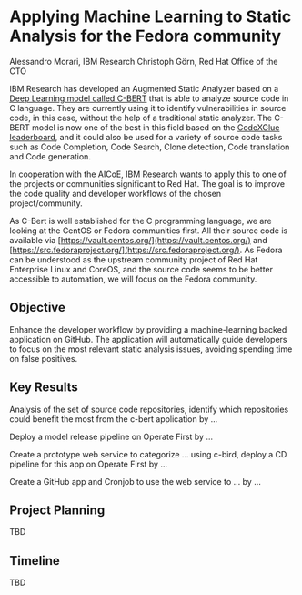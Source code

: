 # Applying Machine Learning to Static Analysis for the Fedora community

Alessandro Morari, IBM Research
Christoph Görn, Red Hat Office of the CTO

IBM Research has developed an Augmented Static Analyzer based on a [Deep Learning model called C-BERT](https://arxiv.org/pdf/2006.12641.pdf)
that is able to analyze source code in C language. They are currently using it to identify vulnerabilities in source
code, in this case, without the help of a traditional static analyzer. The C-BERT model is now one of the best in this
field based on the [CodeXGlue leaderboard](https://microsoft.github.io/CodeXGLUE/), and it could also be used for a
variety of source code tasks such as Code Completion, Code Search, Clone detection, Code translation and Code
generation.

In cooperation with the AICoE, IBM Research wants to apply this to one of the projects or communities significant to
Red Hat. The goal is to improve the code quality and developer workflows of the chosen project/community.

As C-Bert is well established for the C programming language, we are looking at the CentOS or Fedora communities first.
All their source code is available via [https://vault.centos.org/](https://vault.centos.org/) and [https://src.fedoraproject.org/](https://src.fedoraproject.org/).
As Fedora can be understood as the upstream community project of Red Hat Enterprise Linux and CoreOS, and the source
code seems to be better accessible to automation, we will focus on the Fedora community.

## Objective

Enhance the developer workflow by providing a machine-learning backed application on GitHub. The application will
automatically guide developers to focus on the most relevant static analysis issues, avoiding spending time on false
positives.

## Key Results

Analysis of the set of source code repositories, identify which repositories could benefit the most from the c-bert
application by ...

Deploy a model release pipeline on Operate First by ...

Create a prototype web service to categorize … using c-bird, deploy a CD pipeline for this app on Operate First by …

Create a GitHub app and Cronjob to use the web service to … by …

## Project Planning

TBD

## Timeline

TBD
